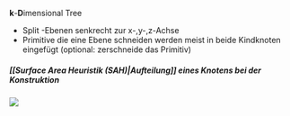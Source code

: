 **k**-**D**imensional Tree
- Split -Ebenen senkrecht zur x-,y-,z-Achse
- Primitive die eine Ebene schneiden werden meist in beide Kindknoten eingefügt (optional: zerschneide das Primitiv)

##### [[Surface Area Heuristik (SAH)|Aufteilung]] eines Knotens bei der Konstruktion
![](optimale_splitebene.png)
